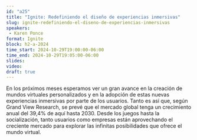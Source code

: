 ```yaml
---
id: "a25"
title: "Ignite: Redefiniendo el diseño de experiencias inmersivas"
slug: ignite-redefiniendo-el-diseno-de-experiencias-inmersivas
speakers:
 - Karen Ponce
format: Ignite
block: h2-a-2024
time_start: 2024-10-29T19:00:00-06:00
time_end: 2024-10-29T19:05:00-06:00
slides: 
video: 
draft: true
---
```


En los próximos meses esperamos ver un gran avance en la creación de mundos virtuales personalizados y en la adopción de estas nuevas experiencias inmersivas por parte de los usuarios. Tanto es así que, según Grand View Research, se prevé que el mercado global tenga un crecimiento anual del 39,4% de aquí hasta 2030. Desde los juegos hasta la socialización, tanto usuarios como empresas están aprovechando el creciente mercado para explorar las infinitas posibilidades que ofrece el mundo virtual.
